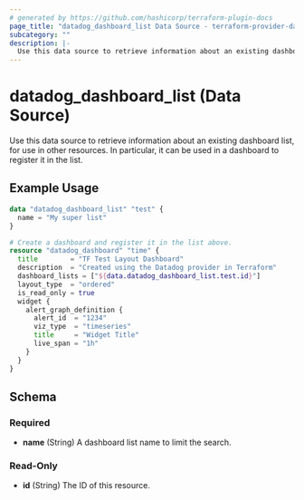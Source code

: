 ```yaml
---
# generated by https://github.com/hashicorp/terraform-plugin-docs
page_title: "datadog_dashboard_list Data Source - terraform-provider-datadog"
subcategory: ""
description: |-
  Use this data source to retrieve information about an existing dashboard list, for use in other resources. In particular, it can be used in a dashboard to register it in the list.
---
```


# datadog_dashboard_list (Data Source)

Use this data source to retrieve information about an existing dashboard list, for use in other resources. In particular, it can be used in a dashboard to register it in the list.

## Example Usage

```terraform
data "datadog_dashboard_list" "test" {
  name = "My super list"
}

# Create a dashboard and register it in the list above.
resource "datadog_dashboard" "time" {
  title        = "TF Test Layout Dashboard"
  description  = "Created using the Datadog provider in Terraform"
  dashboard_lists = ["${data.datadog_dashboard_list.test.id}"]
  layout_type  = "ordered"
  is_read_only = true
  widget {
    alert_graph_definition {
      alert_id  = "1234"
      viz_type  = "timeseries"
      title     = "Widget Title"
      live_span = "1h"
    }
  }
}
```

<!-- schema generated by tfplugindocs -->
## Schema

### Required

- **name** (String) A dashboard list name to limit the search.

### Read-Only

- **id** (String) The ID of this resource.


